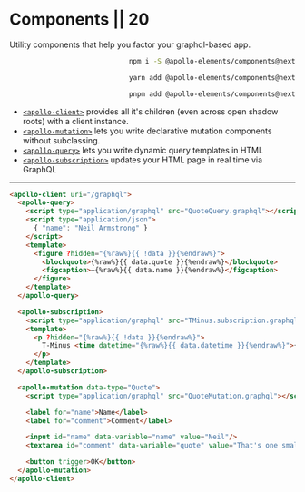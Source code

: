 # Components || 20

Utility components that help you factor your graphql-based app.

<code-tabs collection="package-managers" default-tab="npm" align="end">

```bash tab npm
npm i -S @apollo-elements/components@next
```

```bash tab yarn
yarn add @apollo-elements/components@next
```

```bash tab pnpm
pnpm add @apollo-elements/components@next
```

</code-tabs>

- [`<apollo-client>`](./apollo-client/) provides all it's children (even across open shadow roots) with a client instance.
- [`<apollo-mutation>`](./apollo-mutation/) lets you write declarative mutation components without subclassing.
- [`<apollo-query>`](./apollo-query/) lets you write dynamic query templates in HTML
- [`<apollo-subscription>`](./apollo-subscription/) updates your HTML page in real time via GraphQL

-----

```html copy
<apollo-client uri="/graphql">
  <apollo-query>
    <script type="application/graphql" src="QuoteQuery.graphql"></script>
    <script type="application/json">
      { "name": "Neil Armstrong" }
    </script>
    <template>
      <figure ?hidden="{%raw%}{{ !data }}{%endraw%}">
        <blockquote>{%raw%}{{ data.quote }}{%endraw%}</blockquote>
        <figcaption>—{%raw%}{{ data.name }}{%endraw%}</figcaption>
      </figure>
    </template>
  </apollo-query>

  <apollo-subscription>
    <script type="application/graphql" src="TMinus.subscription.graphql"></script>
    <template>
      <p ?hidden="{%raw%}{{ !data }}{%endraw%}">
        T-Minus <time datetime="{%raw%}{{ data.datetime }}{%endraw%}">{%raw%}{{ data.countdown }}{%endraw%}</time>
      </p>
    </template>
  </apollo-subscription>

  <apollo-mutation data-type="Quote">
    <script type="application/graphql" src="QuoteMutation.graphql"></script>

    <label for="name">Name</label>
    <label for="comment">Comment</label>

    <input id="name" data-variable="name" value="Neil"/>
    <textarea id="comment" data-variable="quote" value="That's one small step..."></textarea>

    <button trigger>OK</button>
  </apollo-mutation>
</apollo-client>
```
